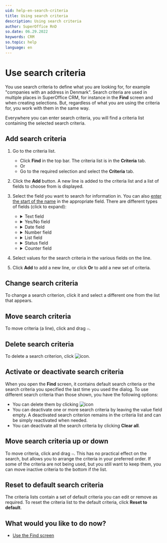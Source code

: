 ```yaml
---
uid: help-en-search-criteria
title: Using search criteria
description: Using search criteria
author: SuperOffice RnD
so.date: 06.29.2022
keywords: CRM
so.topic: help
language: en
---
```


# Use search criteria

You use search criteria to define what you are looking for, for example "companies with an address in Denmark". Search criteria are used in multiple places in SuperOffice CRM, for instance in the **Find** screen and when creating selections. But, regardless of what you are using the criteria for, you work with them in the same way.

Everywhere you can enter search criteria, you will find a criteria list containing the selected search criteria.

## Add search criteria

1. Go to the criteria list.
    * Click **Find** in the top bar. The criteria list is in the **Criteria** tab.
    * Or
    * Go to the required selection and select the **Criteria** tab.

2. Click the **Add** button.
    A new line is added to the criteria list and a list of fields to choose from is displayed.

3. Select the field you want to search for information in. You can also [enter the start of the name][2] in the appropriate field. There are different types of fields (click to expand):

    * <details><summary>Text field</summary>

        If the field you are searching in is a text field (such as a name), the search is made on text or numbers you enter. A list with the following options is displayed:

        [!include[Search criteria](../../learn/includes/list-search-criteria.md)]

        Select one of these options and then enter the search criteria in the text field on the right.

    </details>

    * <details><summary>Yes/No field</summary>

        If the field you are searching in is a Yes/No field, for example, the **No mailings** field in the **Company** screen, two radio buttons are displayed. You can choose between **Yes** and **No**.

    </details>

    * <details><summary>Date field</summary>

        If the field you are searching in is a date field, for example, the **Date** field in the **Document** dialog, a list box is displayed containing the following options:

        [!include[Search criteria](../../learn/includes/list-date-criteria.md)]

        Select the required option. Depending on what you select, the field at the far right of the line is automatically filled with a date or date range, or you can enter the date you want. You can also select a date in the calendar which is displayed when you click the arrow button ![icon][img1].

    </details>

    * <details><summary>Number field</summary>

        If the field you are searching in contains a numerical value, for example, the **Amount** field in the **Sale** screen, a list box is displayed containing the following options:

        [!include[Search criteria](../../learn/includes/table-number-criteria.md)]

        Select the required option and enter the required numerical value in the text field on the right.

    </details>

    * <details><summary>List field</summary>

        If the field you are searching in is a field containing lists, for example, the **Business** field in the **Company** screen, a list box appears with the options **Is one of** and **Is not one of**.

        Click the **Select items** field to display the list of values.

        If the list is long, you can type text in the **Search criteria** fields to search for values.

        Click outside the list to close it.

    </details>

    * <details><summary>Status field</summary>

        If the field you are searching in is a status field, select the required status.

        The statuses are created and maintained in SuperOffice Settings and maintenance.

        * Status fields are only relevant if you have purchased a licence for and have enabled status monitors.

    </details>

    * <details><summary>Counter field</summary>

        Counters can be, for example, the number of sales in a period or the date of the last completed sale.

        <details><summary>Click here to see some examples of statuses.</summary>

        [!include[Examples](../../learn/includes/status-examples.md)]
        </details>

        Counter fields can be found under **Counters (SAINT)** in the list of criteria.

        The counters are created and maintained in SuperOffice Settings and maintenance.

        * Counter fields are only relevant if you have purchased a licence for and have enabled status monitors.

        To the right of the fields, you can click the links to specify additional criteria for the counters. The available options will depend on the type of record and counter you are working with.

        **SAINT type**: Here you choose the activity type you want to search for.
        **Status**: Here you choose the status of the record you want to search for.
        **Direction**: Here you can choose if the activity is incoming or outgoing.
        **Amount class**: Here you choose the sale's amount class.
        **Intention**: Here you choose the intention of the activity.

        Depending on what you selected above, a list box for a date field or a number field is displayed. These list boxes work as described above. Select the required option and enter the required numerical value or date in the text field.

4. Select values for the search criteria in the various fields on the line.

5. Click **Add** to add a new line, or click **Or** to add a new set of criteria.

## Change search criteria

To change a search criterion, click it and select a different one from the list that appears.

## Move search criteria

To move criteria (a line), click and drag ![icon][img2].

## Delete search criteria

To delete a search criterion, click ![icon][img3].

## Activate or deactivate search criteria

When you open the **Find** screen, it contains default search criteria or the search criteria you specified the last time you used the dialog. To use different search criteria than those shown, you have the following options:

* You can delete them by clicking ![icon][img3]
* You can deactivate one or more search criteria by leaving the value field empty. A deactivated search criterion remains in the criteria list and can be simply reactivated when needed.
* You can deactivate all the search criteria by clicking **Clear all**.

## Move search criteria up or down

To move criteria, click and drag ![icon][img2]. This has no practical effect on the search, but allows you to arrange the criteria in your preferred order. If some of the criteria are not being used, but you still want to keep them, you can move inactive criteria to the bottom if the list.

## Reset to default search criteria

The criteria lists contain a set of default criteria you can edit or remove as required. To reset the criteria list to the default criteria, click **Reset to default**.

## What would you like to do now?

* [Use the Find screen][1]

<!-- Referenced links -->
[1]: find-screen.md
[2]: using-fastsearcher.md

<!-- Referenced images -->
[img1]: ../../../../common/icons/dropdown-icon.png
[img2]: ../../../media/icons/criteria-move.png
[img3]: ../../../../common/icons/delete-circle-red.png
